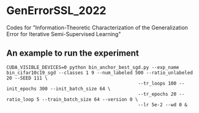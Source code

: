 # GenErrorSSL_2022
Codes for "Information-Theoretic Characterization of the Generalization Error for Iterative Semi-Supervised Learning"

## An example to run the experiment
```
CUDA_VISIBLE_DEVICES=0 python bin_anchor_best_sgd.py --exp_name bin_cifar10c19_sgd --classes 1 9 --num_labeled 500 --ratio_unlabeled 20 --SEED 111 \
                                                --tr_loops 100 --init_epochs 300 --init_batch_size 64 \
                                                --tr_epochs 20 --ratio_loop 5 --train_batch_size 64 --version 0 \
                                                --lr 5e-2 --wd 0 &
```
